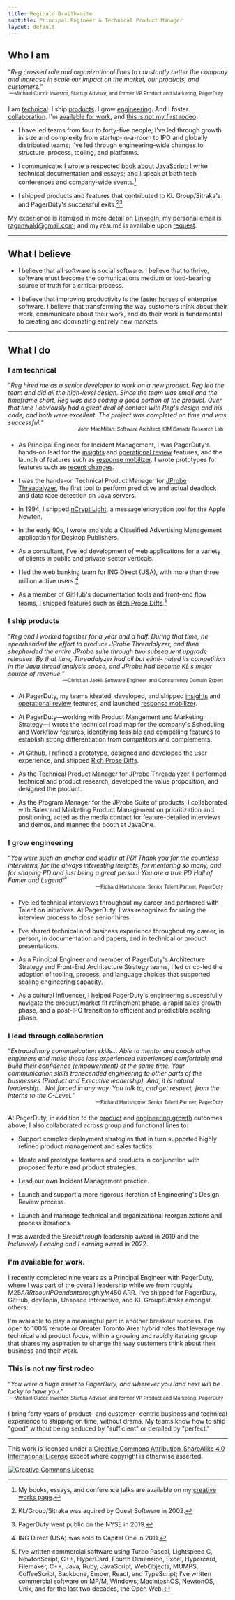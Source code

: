 ```yaml
---
title: Reginald Braithwaite
subtitle: Principal Engineer & Technical Product Manager
layout: default
---
```


## Who I am

<p style="margin-bottom: 0px;">“<em>Reg crossed role and organizational lines to constantly better the company and increase in scale our impact on the market, our products, and customers.</em>”</p>  
<div style="font-size:0.8em; text-align:right; margin-bottom: 20px; margin-right: 10px;">—Michael Cucci: Investor, Startup Advisor, and former VP Product and Marketing, PagerDuty</div>

I am [technical](#i-am-technical). I ship [products](#i-ship-products). I grow [engineering](#i-grow-engineering). And I foster [collaboration](#i-lead-through-collaboration). I'm [available for work](#im-available-for-work), and [this is not my first rodeo](#this-is-not-my-first-rodeo).

- I have led teams from four to forty-five people; I've led through growth in size and complexity from startup-in-a-room to IPO and globally distributed teams; I've led through engineering-wide changes to structure, process, tooling, and platforms.  

- I communicate: I wrote a respected [book about JavaScript](/creative-works.html#books); I write technical documentation and essays; and I speak at both tech conferences and company-wide events.[^creative-works]  

- I shipped products and features that contributed to KL Group/Sitraka's and PagerDuty's successful exits.[^sitraka-quest][^PDNYSE]

My experience is itemized in more detail on [LinkedIn]; my personal email is [raganwald@gmail.com]; and my résumé is available upon [request][raganwald@gmail.com].

[^creative-works]: My books, essays, and conference talks are available on my [creative works page].
[^sitraka-quest]: KL/Group/Sitraka was aquired by Quest Software in 2002.
[^PDNYSE]: PagerDuty went public on the NYSE in 2019.

---

## What I believe

- I believe that all software is social software. I believe that to thrive, software must become the comunications medium or load-bearing source of truth for a critical process.  

- I believe that improving productivity is the [faster horses] of enterprise software. I believe that transforming the way customers think about their work, communicate about their work, and do their work is fundamental to creating and dominating entirely new markets.

[faster horses]: https://hbr.org/2011/08/henry-ford-never-said-the-fast

---

## What I do

### I am technical

<p style="margin-bottom: 0px;">“<em>Reg hired me as a senior developer to work
on a new product. Reg led the team and did
all the high-level design. Since the team was
small and the timeframe short, Reg was also
coding a good portion of the product.
Over that time I obviously had a great deal
of contact with Reg's design and his code,
and both were excellent. The project was
completed on time and was successful.</em>”</p> 
<div style="font-size:0.8em; text-align:right; margin-bottom: 20px; margin-right: 10px;">—John MacMillan: Software Architect, IBM Canada Research Lab</div>

- As Principal Engineer for Incident Management, I was PagerDuty's hands-on lead for the [insights] and [operational review] features, and the launch of features such as [response mobilizer]. I wrote prototypes for features such as [recent changes].  

- I was the hands-on Technical Product Manager for [JProbe Threadalyzer], the first tool to perform predictive and actual deadlock and data race detection on Java servers.  

- In 1994, I shipped [nCrypt Light], a message encryption tool for the Apple Newton.  

- In the early 90s, I wrote and sold a Classified Advertising Management application for Desktop Publishers.  

- As a consultant, I've led development of web applications for a variety of clients in public and private-sector verticals.  

- I led the web banking team for ING Direct (USA), with more than three million active users.[^ing]  

- As a member of GitHub's documentation tools and front-end flow teams, I shipped features such as [Rich Prose Diffs].[^more]

[insights]: https://support.pagerduty.com/main/docs/insights
[operational review]: https://support.pagerduty.com/main/docs/operational-reviews
[response mobilizer]: https://www.pagerduty.com/blog/2016-year-review/#:~:text=Response%20Orchestration
[recent changes]: https://support.pagerduty.com/main/docs/recent-changes
[Rich Prose Diffs]: https://docs.github.com/en/repositories/working-with-files/using-files/working-with-non-code-files#rendering-differences-in-prose-documents
[JProbe Threadalyzer]: http://tan.com/jprobe?lang=en#:~:text=JProbe%20Theadalyzer,-:%20Detect%20Deadlocks%2C%20Stalls
[nCrypt Light]: https://info-mac.org/viewtopic.php?t=7139

[^ing]: ING Direct (USA) was sold to Capital One in 2011.
[^GitHub]: At GitHub, my most visible achievement was launching the [Rich Prose Diffs] feature during a Superbowl.
[^more]: I've written commercial software using Turbo Pascal, Lightspeed C, NewtonScript, C++, HyperCard, Fourth Dimension, Excel, Hypercard, Filemaker, C++, Java, Ruby, JavaScript, WebObjects, MUMPS, CoffeeScript, Backbone, Ember, React, and TypeScript; I've written commercial software on MP/M, Windows, MacintoshOS, NewtonOS, Unix, and for the last two decades, the Open Web.

### I ship products

<p style="margin-bottom: 0px;">“<em>Reg and I worked together for a year and a
half. During that time, he spearheaded the
effort to produce JProbe Threadalyzer, and
then shepherded the entire JProbe suite
through two subsequent upgrade releases. By
that time, Threadalyzer had all but elimi-
nated its competition in the Java thread
analysis space, and JProbe had become
KL's major source of revenue.</em>”</p>  
<div style="font-size:0.8em; text-align:right; margin-bottom: 20px; margin-right: 10px;">—Christian Jaekl: Software Engineer and Concurrency Domain Expert</div>

- At PagerDuty, my teams ideated, developed, and shipped [insights] and [operational review] features, and launched [response mobilizer].  

- At PagerDuty—working with Product Mangement and Marketing Strategy—I wrote the technical road map for the company's Scheduling and Workflow features, identifying feasible and compelling features to establish strong differentiation from compatitors and complements.  

- At Github, I refined a prototype, designed and developed the user experience, and shipped [Rich Prose Diffs].  

- As the Technical Product Manager for JProbe Threadalyzer, I performed technical and product research, developed the value proposition, and designed the product.  

- As the Program Manager for the JProbe Suite of products, I collaborated with Sales and Marketing Product Management on prioritization and positioning, acted as the media contact for feature-detailed interviews and demos, and manned the booth at JavaOne.

<!-- - My teams know how to ship "good" without being seduced by "sufficient" or derailed by "perfect." -->

### I grow engineering

<p style="margin-bottom: 0px;">“<em>You were such an anchor and leader at PD! Thank you for the countless interviews, for the always interesting insights, for mentoring so many, and for shaping PD and just being a great person! You are a true PD Hall of Famer and Legend!</em>”</p>  
<div style="font-size:0.8em; text-align:right; margin-bottom: 20px; margin-right: 10px;">—Richard Hartshorne: Senior Talent Partner, PagerDuty</div>

- I've led technical interviews throughout my career and partnered with Talent on initiatives. At PagerDuty, I was recognized for using the interview process to close senior hires.    

- I've shared technical and business experience throughout my career, in person, in documentation and papers, and in technical or product presentations.

- As a Principal Engineer and member of PagerDuty's Architecture Strategy and Front-End Architecture Strategy teams, I led or co-led the adoption of tooling, process, and language choices that supported scaling engineering capacity.  

- As a cultural influencer, I helped PagerDuty's engineering successfully navigate the product/market fit refinement phase, a rapid sales growth phase, and a post-IPO transition to efficient and predictible scaling phase.

### I lead through collaboration

<p STYLE="margin-bottom: 0px;">“<em>Extraordinary communication skills... Able to mentor and coach other engineers and make those less experienced experienced comfortable and build their confidence (empowerment) at the same time. Your communication skills transcended engineering to other parts of the businesses (Product and Executive leadership). And, it is natural leadership... Not forced in any way. You talk to, and get respect, from the Interns to the C-Level.</em>”</p>  
<div style="font-size:0.8em; text-align:right; margin-bottom: 20px; margin-right: 10px;">—Richard Hartshorne: Senior Talent Partner, PagerDuty</div>

At PagerDuty, in addition to the [product](#i-ship-products) and [engineering growth](#i-grow-engineering) outcomes above, I also collaborated across group and functional lines to:

- Support complex deployment strategies that in turn supported highly refined product management and sales tactics.  

- Ideate and prototype features and products in conjunction with proposed feature and product strategies.  

- Lead our own Incident Management practice.  

- Launch and support a more rigorous iteration of Engineering's Design Review process.  

- Launch and mannage technical and organizational reorganizations and process iterations.

I was awarded the *Breakthrough* leadership award in 2019 and the *Inclusively Leading and Learning* award in 2022. 

### I'm available for work.

I recently completed nine years as a Principal Engineer with PagerDuty, where I was part of the overall leadership while we from roughly M$25 ARR to our IPO and on to roughly M$450 ARR. I've shipped for PagerDuty, GitHub, devTopia, Unspace Interactive, and KL Group/Sitraka amongst others.

I'm available to play a meaningful part in another breakout success. I'm open to 100% remote or Greater Toronto Area hybrid roles that leverage my technical and product focus, within a growing and rapidly iterating group that shares my aspiration to change the way customers think about their business and their work.

### This is not my first rodeo

<p STYLE="margin-bottom: 0px;">“<em>You were a huge asset to PagerDuty, and wherever you land next will be lucky to have you.</em>”</p>  
<div style="font-size:0.8em; text-align:right; margin-bottom: 20px; margin-right: 10px;">—Michael Cucci: Investor, Startup Advisor, and former VP Product and Marketing, PagerDuty</div>

I bring forty years of product- and customer- centric business and technical experience to shipping on time, without drama. My teams know how to ship "good" without being seduced by "sufficient" or derailed by "perfect."

[LinkedIn]: https://www.linkedin.com/in/raganwald/details/experience/
[raganwald@gmail.com]: mailto:raganwald@gmail.com
[creative works page]: /creative-works.html
[ja]: https://leanpub.com/javascriptallongesix
[japdf]: /assets/javascriptallongesix.pdf

<!--

*“<em>When we built Threadalyzer, Reg developed
the technical design, partitioned it into
manageable pieces for a group of developers,
and also wrote a significant chunk of the
code himself. Along the way, he insisted on
regular code reviews, asking appropriate and
probing questions about design decisions. I
read his code, too (he wouldn't have it any
other way), but I had a hard time finding
flaws. The result was probably the most
solid codebase that I've ever worked on.</p>  
—Christian Jaekl: Software Engineer and Concurrency Domain Expert

-->

---

This work is licensed under a <a rel="license" href="http://creativecommons.org/licenses/by-sa/4.0/">Creative Commons Attribution-ShareAlike 4.0 International License</a> except where copyright is otherwise asserted.

<a rel="license" href="http://creativecommons.org/licenses/by-sa/4.0/"><img alt="Creative Commons License" style="border-width:0" src="http://i.creativecommons.org/l/by-sa/4.0/80x15.png" /></a>

